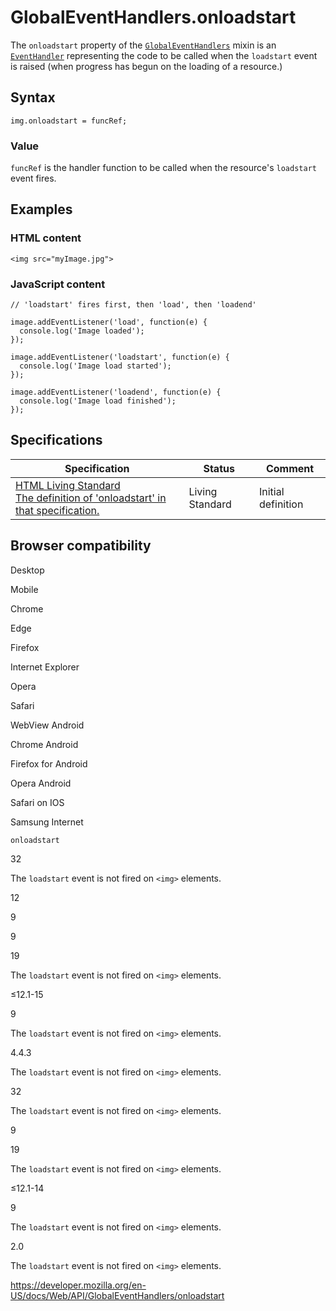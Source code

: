 GlobalEventHandlers.onloadstart
===============================

The `onloadstart` property of the [`GlobalEventHandlers`](../globaleventhandlers) mixin is an [`EventHandler`](https://developer.mozilla.org/en-US/docs/Web/Events/Event_handlers) representing the code to be called when the `loadstart` event is raised (when progress has begun on the loading of a resource.)

Syntax
------

    img.onloadstart = funcRef;

### Value

`funcRef` is the handler function to be called when the resource's `loadstart` event fires.

Examples
--------

### HTML content

    <img src="myImage.jpg">

### JavaScript content

    // 'loadstart' fires first, then 'load', then 'loadend'

    image.addEventListener('load', function(e) {
      console.log('Image loaded');
    });

    image.addEventListener('loadstart', function(e) {
      console.log('Image load started');
    });

    image.addEventListener('loadend', function(e) {
      console.log('Image load finished');
    });

Specifications
--------------

<table><thead><tr class="header"><th>Specification</th><th>Status</th><th>Comment</th></tr></thead><tbody><tr class="odd"><td><a href="https://html.spec.whatwg.org/multipage/webappapis.html#handler-onloadstart">HTML Living Standard<br />
<span class="small">The definition of 'onloadstart' in that specification.</span></a></td><td><span class="spec-living">Living Standard</span></td><td>Initial definition</td></tr></tbody></table>

Browser compatibility
---------------------

Desktop

Mobile

Chrome

Edge

Firefox

Internet Explorer

Opera

Safari

WebView Android

Chrome Android

Firefox for Android

Opera Android

Safari on IOS

Samsung Internet

`onloadstart`

32

The `loadstart` event is not fired on `<img>` elements.

12

9

9

19

The `loadstart` event is not fired on `<img>` elements.

≤12.1-15

9

The `loadstart` event is not fired on `<img>` elements.

4.4.3

The `loadstart` event is not fired on `<img>` elements.

32

The `loadstart` event is not fired on `<img>` elements.

9

19

The `loadstart` event is not fired on `<img>` elements.

≤12.1-14

9

The `loadstart` event is not fired on `<img>` elements.

2.0

The `loadstart` event is not fired on `<img>` elements.

<a href="https://developer.mozilla.org/en-US/docs/Web/API/GlobalEventHandlers/onloadstart" class="_attribution-link">https://developer.mozilla.org/en-US/docs/Web/API/GlobalEventHandlers/onloadstart</a>
